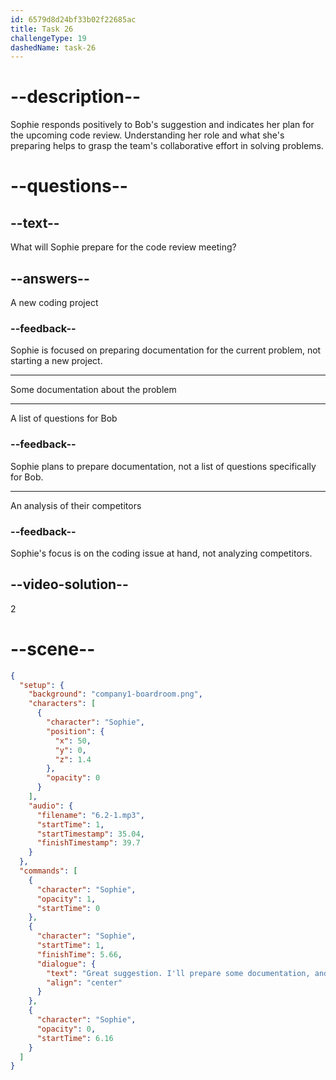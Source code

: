 ```yaml
---
id: 6579d8d24bf33b02f22685ac
title: Task 26
challengeType: 19
dashedName: task-26
---
```


<!-- (Audio) Sophie: Great suggestion. I'll prepare some documentation, and we can discuss it during the code review. -->

# --description--

Sophie responds positively to Bob's suggestion and indicates her plan for the upcoming code review. Understanding her role and what she's preparing helps to grasp the team's collaborative effort in solving problems.

# --questions--

## --text--

What will Sophie prepare for the code review meeting?

## --answers--

A new coding project

### --feedback--

Sophie is focused on preparing documentation for the current problem, not starting a new project.

---

Some documentation about the problem

---

A list of questions for Bob

### --feedback--

Sophie plans to prepare documentation, not a list of questions specifically for Bob.

---

An analysis of their competitors

### --feedback--

Sophie's focus is on the coding issue at hand, not analyzing competitors.

## --video-solution--

2

# --scene--

```json
{
  "setup": {
    "background": "company1-boardroom.png",
    "characters": [
      {
        "character": "Sophie",
        "position": {
          "x": 50,
          "y": 0,
          "z": 1.4
        },
        "opacity": 0
      }
    ],
    "audio": {
      "filename": "6.2-1.mp3",
      "startTime": 1,
      "startTimestamp": 35.04,
      "finishTimestamp": 39.7
    }
  },
  "commands": [
    {
      "character": "Sophie",
      "opacity": 1,
      "startTime": 0
    },
    {
      "character": "Sophie",
      "startTime": 1,
      "finishTime": 5.66,
      "dialogue": {
        "text": "Great suggestion. I'll prepare some documentation, and we can discuss it during the code review.",
        "align": "center"
      }
    },
    {
      "character": "Sophie",
      "opacity": 0,
      "startTime": 6.16
    }
  ]
}
```
